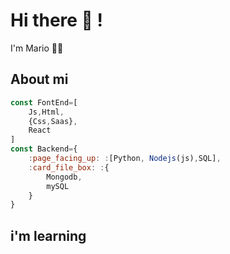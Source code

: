 # Hi there 👋 !
I'm Mario :technologist:
## About  mi
```js
const FontEnd=[
    Js,Html,
    {Css,Saas},
    React  
]
const Backend={
    :page_facing_up: :[Python, Nodejs(js),SQL],
    :card_file_box: :{
        Mongodb,
        mySQL
    }
}
```
## i'm learning 

